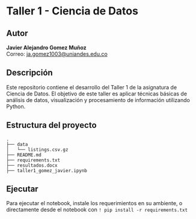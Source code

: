 # Taller 1 - Ciencia de Datos

## Autor
**Javier Alejandro Gomez Muñoz**  
Correo: ja.gomez1003@uniandes.edu.co

## Descripción
Este repositorio contiene el desarrollo del Taller 1 de la asignatura de Ciencia de Datos. El objetivo de este taller es aplicar técnicas básicas de análisis de datos, visualización y procesamiento de información utilizando Python.

## Estructura del proyecto



```
.  
├── data  
│   └── listings.csv.gz  
├── README.md  
├── requirements.txt  
├── resultados.docx  
├── taller1_gomez_javier.ipynb  
```

## Ejecutar

Para ejecutar el notebook, instale los requerimientos en su ambiente, o directamente desde el notebook con `! pip install -r requirements.txt`
